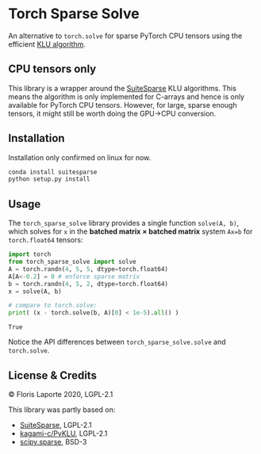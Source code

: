 # Torch Sparse Solve

An alternative to `torch.solve` for sparse PyTorch CPU tensors using
the efficient
[KLU algorithm](https://ufdcimages.uflib.ufl.edu/UF/E0/01/17/21/00001/palamadai_e.pdf).

## CPU tensors only

This library is a wrapper around the
[SuiteSparse](https://github.com/DrTimothyAldenDavis/SuiteSparse) KLU
algorithms. This means the algorithm is only implemented for
C-arrays and hence is only available for PyTorch CPU
tensors. However, for large, sparse enough tensors, it might still be
worth doing the GPU→CPU conversion.

## Installation

Installation only confirmed on linux for now.

```bash
conda install suitesparse
python setup.py install
```

## Usage

The `torch_sparse_solve` library provides a single function `solve(A, b)`, which solves for `x` in the **batched matrix × batched matrix**
system `Ax=b` for `torch.float64` tensors:

```python
import torch
from torch_sparse_solve import solve
A = torch.randn(4, 5, 5, dtype=torch.float64)
A[A<-0.2] = 0 # enforce sparse matrix
b = torch.randn(4, 5, 2, dtype=torch.float64)
x = solve(A, b)

# compare to torch.solve:
print( (x - torch.solve(b, A)[0] < 1e-5).all() )
```

`True`

Notice the API differences between `torch_sparse_solve.solve` and
`torch.solve`.

## License & Credits

© Floris Laporte 2020, LGPL-2.1

This library was partly based on:

- [SuiteSparse](https://github.com/DrTimothyAldenDavis/SuiteSparse), LGPL-2.1
- [kagami-c/PyKLU](https://github.com/kagami-c/PyKLU), LGPL-2.1
- [scipy.sparse](https://github.com/scipy/scipy/tree/master/scipy/sparse), BSD-3

